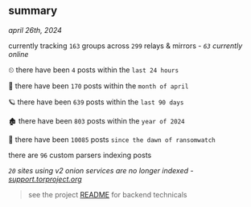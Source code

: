 
## summary
_april 26th, 2024_

currently tracking `163` groups across `299` relays & mirrors - _`63` currently online_

⏲ there have been `4` posts within the `last 24 hours`

🦈 there have been `170` posts within the `month of april`

🪐 there have been `639` posts within the `last 90 days`

🏚 there have been `803` posts within the `year of 2024`

🦕 there have been `10085` posts `since the dawn of ransomwatch`

there are `96` custom parsers indexing posts

_`20` sites using v2 onion services are no longer indexed - [support.torproject.org](https://support.torproject.org/onionservices/v2-deprecation/)_

> see the project [README](https://github.com/joshhighet/ransomwatch#ransomwatch--) for backend technicals
